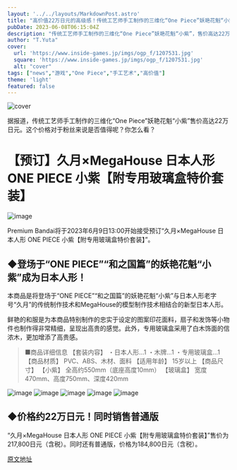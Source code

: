 ```yaml
---
layout: '../../layouts/MarkdownPost.astro'
title: "高价值22万日元的高级感！传统工艺师手工制作的三维化“One Piece”妖艳花魁“小紫”"
pubDate: 2023-06-08T06:15:04Z
description: "传统工艺师手工制作的三维化“One Piece”妖艳花魁“小紫”，售价高达22万日元，你觉得值得吗？"
author: "T.Yuta"
cover:
  url: 'https://www.inside-games.jp/imgs/ogp_f/1207531.jpg'
  square: 'https://www.inside-games.jp/imgs/ogp_f/1207531.jpg'
  alt: "cover"
tags: ["news","游戏","One Piece","手工艺术","高价值"]
theme: 'light'
featured: false
---
```


![cover](https://www.inside-games.jp/imgs/ogp_f/1207531.jpg)

据报道，传统工艺师手工制作的三维化“One Piece”妖艳花魁“小紫”售价高达22万日元。这个价格对于粉丝来说是否值得呢？你怎么看？

# 【预订】久月×MegaHouse 日本人形 ONE PIECE 小紫【附专用玻璃盒特价套装】

![image](https://www.inside-games.jp/imgs/zoom/1207495.jpg)

Premium Bandai将于2023年6月9日13:00开始接受预订“久月×MegaHouse 日本人形 ONE PIECE 小紫【附专用玻璃盒特价套装】”。

## ◆登场于“ONE PIECE”“和之国篇”的妖艳花魁“小紫”成为日本人形！

本商品是将登场于“ONE PIECE”“和之国篇”的妖艳花魁“小紫”与日本人形老字号“久月”的传统制作技术和MegaHouse的模型制作技术相结合的新型日本人形。

鲜艳的和服是为本商品特别制作的忠实于设定的图案印花面料，扇子和发饰等小物件也制作得非常精细，呈现出高贵的感觉。此外，专用玻璃盒采用了白木饰面的信浓木，更加增添了高贵感。

> ■商品详细信息
> 【套装内容】
> ・日本人形…1
> ・木牌…1
> ・专用玻璃盒…1
> 【商品材质】
> PVC、ABS、木材、面料
> 【适用年龄】
> 15岁以上
> 【商品尺寸】
> 【小紫】
> 全高约550mm（底座高度10mm）
> 【玻璃盒】
> 宽度470mm、高度750mm、深度420mm

![image](https://www.inside-games.jp/imgs/zoom/1207496.jpg)
![image](https://www.inside-games.jp/imgs/zoom/1207497.jpg)
![image](https://www.inside-games.jp/imgs/zoom/1207498.jpg)
![image](https://www.inside-games.jp/imgs/zoom/1207500.jpg)
![image](https://www.inside-games.jp/imgs/zoom/1207494.jpg)

## ◆价格约22万日元！同时销售普通版

“久月×MegaHouse 日本人形 ONE PIECE 小紫【附专用玻璃盒特价套装】”售价为217,800日元（含税）。同时还有普通版，价格为184,800日元（含税）。

  [原文地址](https://www.inside-games.jp/article/2023/06/08/146432.html)